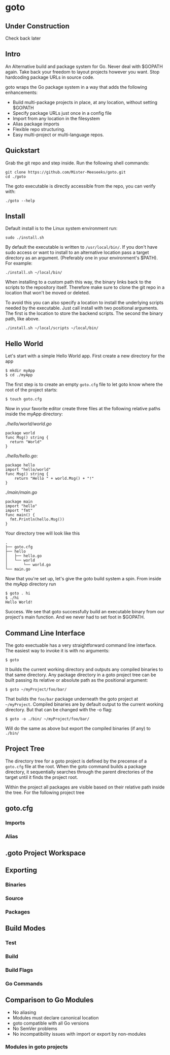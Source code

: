 # goto

## Under Construction

Check back later

## Intro

An Alternative build and package system for Go. Never deal with $GOPATH again. Take back your freedom to 
layout projects however you want. Stop hardcoding package URLs in source code. 

goto wraps the Go package system in a way that adds the following enhancements:

* Build multi-package projects in place, at any location, without setting $GOPATH
* Specify package URLs just once in a config file
* Import from any location in the filesystem
* Alias package imports
* Flexible repo structuring. 
* Easy multi-project or multi-language repos.

## Quickstart

Grab the git repo and step inside. Run the following shell commands:

    git clone https://github.com/Mister-Meeseeks/goto.git
    cd ./goto
    
The goto executable is directly accessible from the repo, you can verify with:

    ./goto --help
    
## Install
    
Default install is to the Linux system environment run:

    sudo ./install.sh
    
By default the executable is written to `/usr/local/bin/`. If you don't have sudo 
access or want to install to an alternative location pass a target directory
as an argument. (Preferably one in your environment's $PATH). For example:

    ./install.sh ~/local/bin/
    
When installing to a custom path this way, the binary links back to the scripts to
the repository itself. Therefore make sure to clone the git repo in a location that
won't be moved or deleted. 

To avoid this you can also specify a location to install the underlying scripts needed
by the executable. Just call install with two positional arguments. The first is the 
location to store the backend scripts. The second the binary path, like above.
    
    ./install.sh ~/local/scripts ~/local/bin/
    
## Hello World

Let's start with a simple Hello World app. First create a new directory for the app

    $ mkdir myApp
    $ cd ./myApp
    
The first step is to create an empty `goto.cfg` file to let goto know where the root of the project
starts:

    $ touch goto.cfg
    
Now in your favorite editor create three files at the following relative paths inside the myApp directory:

*./hello/world/world.go*

    package world
    func Msg() string {
	  return "World"
    }

*./hello/hello.go*:

    package hello
    import "hello/world"
    func Msg() string {
	    return "Hello " + world.Msg() + "!"
    }

*./main/main.go*

    package main
    import "hello"
    import "fmt"
    func main() {
	  fmt.Println(hello.Msg())
    }

Your directory tree will look like this

    .
    ├── goto.cfg
    ├── hello
    │   ├── hello.go
    │   └── world
    │       └── world.go
    └── main.go

Now that you're set up, let's give the goto build system a spin. From inside the myApp directory run

    $ goto . hi
    $ ./hi
    Hello World!
    
Success. We see that goto successfully build an executable binary from our project's main function.
And we never had to set foot in $GOPATH.

## Command Line Interface

The goto exectuable has a very straightforward command line interface. The easiest way to invoke it is
with no arguments: 

    $ goto

It builds the current working directory and outputs any compiled binaries to that same directory. 
Any package directory in a goto project tree can be built passing its relative or absolute path as the
positional argument:

    $ goto ~/myProject/foo/bar/

That builds the `foo/bar` package underneath the goto project at `~/myProject`. Compiled binaries are
by default output to the current working directory. But that can be changed with the -o flag:

    $ goto -o ./bin/ ~/myProject/foo/bar/
    
Will do the same as above but export the compiled binaries (if any) to `./bin/`

## Project Tree

The directory tree for a goto project is defined by the precense of a `goto.cfg` file at the root.
When the goto command builds a package directory, it sequentially searches through the parent directories
of the target until it finds the project root. 

Within the project all packages are visible based on their relative path inside the tree. For the 
following project tree

## goto.cfg

### Imports

### Alias

## .goto Project Workspace

## Exporting

### Binaries

### Source

### Packages

## Build Modes

### Test

### Build

### Build Flags

### Go Commands

## Comparison to Go Modules

* No aliasing
* Modules must declare canonical location
* goto compatible with all Go versions
* No SemVer problems
* No incompatibility issues with import or export by non-modules

### Modules in goto projects
